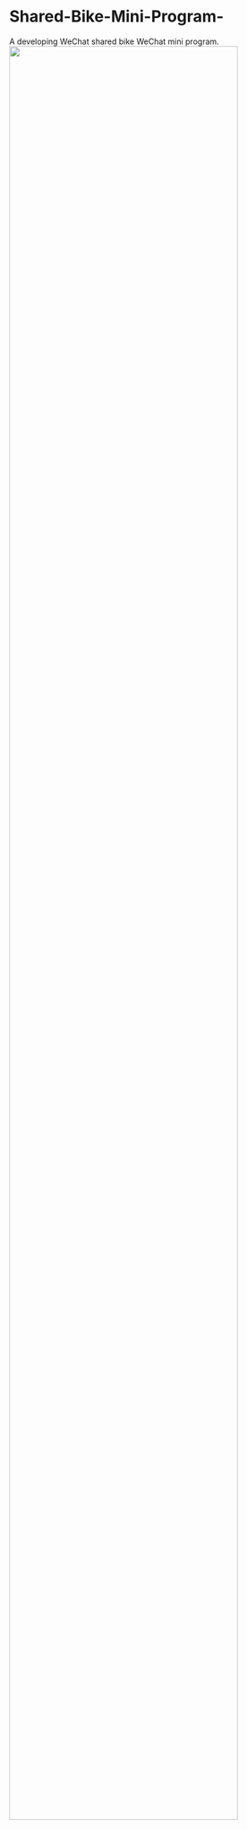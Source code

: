 # Shared-Bike-Mini-Program-
A developing WeChat shared bike WeChat mini program.
<img src="https://user-images.githubusercontent.com/56518914/94111983-a0855c80-fdf9-11ea-9235-b36e02742f03.png" width="90%"></img> 
